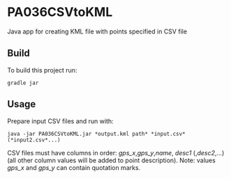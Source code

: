 # PA036CSVtoKML

Java app for creating KML file with points specified in CSV file

## Build

To build this project run:

`gradle jar`

## Usage

Prepare input CSV files and run with:

`java -jar PA036CSVtoKML.jar *output.kml path* *input.csv* (*input2.csv*...)`

CSV files must have columns in order: *gps_x*,*gps_y*,*name*, *desc1* (,*desc2*,...) (all other column values will be added to point description). Note: values *gps_x* and *gps_y* can contain quotation marks.
